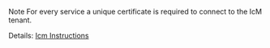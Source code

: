Note
For every service a unique certificate is required to connect to the IcM tenant. 

Details:
[Icm Instructions](https://microsoft.sharepoint.com/teams/WAG/EngSys/IncidentManagement/IcM%20User%20Guide/Obtaining%20a%20certificate.aspx)

